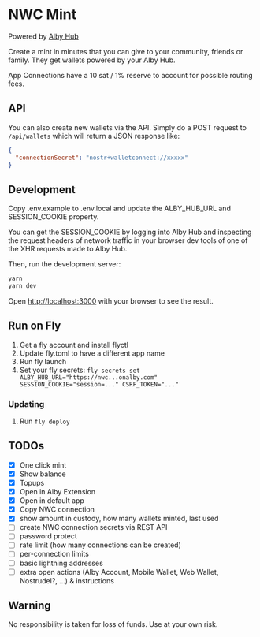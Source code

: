 # NWC Mint

Powered by [Alby Hub](https://getalby.com)

Create a mint in minutes that you can give to your community, friends or family. They get wallets powered by your Alby Hub.

App Connections have a 10 sat / 1% reserve to account for possible routing fees.

## API

You can also create new wallets via the API. Simply do a POST request to `/api/wallets` which will return a JSON response like:

```json
{
  "connectionSecret": "nostr+walletconnect://xxxxx"
}
```

## Development

Copy .env.example to .env.local and update the ALBY_HUB_URL and SESSION_COOKIE property.

You can get the SESSION_COOKIE by logging into Alby Hub and inspecting the request headers of network traffic in your browser dev tools of one of the XHR requests made to Alby Hub.

Then, run the development server:

```bash
yarn
yarn dev
```

Open [http://localhost:3000](http://localhost:3000) with your browser to see the result.

## Run on Fly

1. Get a fly account and install flyctl
2. Update fly.toml to have a different app name
3. Run fly launch
4. Set your fly secrets: `fly secrets set ALBY_HUB_URL="https://nwc...onalby.com" SESSION_COOKIE="session=..." CSRF_TOKEN="..."`

### Updating

1. Run `fly deploy`

## TODOs

- [x] One click mint
- [x] Show balance
- [x] Topups
- [x] Open in Alby Extension
- [x] Open in default app
- [x] Copy NWC connection
- [x] show amount in custody, how many wallets minted, last used
- [ ] create NWC connection secrets via REST API
- [ ] password protect
- [ ] rate limit (how many connections can be created)
- [ ] per-connection limits
- [ ] basic lightning addresses
- [ ] extra open actions (Alby Account, Mobile Wallet, Web Wallet, Nostrudel?, ...) & instructions

## Warning

No responsibility is taken for loss of funds. Use at your own risk.
